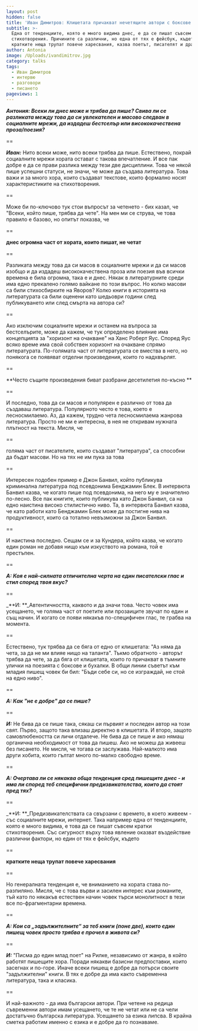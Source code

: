 ```yaml
---
layout: post
hidden: false
title: 'Иван Димитров: Клишетата причакват нечетящите автори с боксове и бухалки'
subtitle: >-
  Eдна от тенденциите, която е много видима днес, е да се пишат съвсем кратки
  стихотворения. Причините са различни, но една от тях е фейсбук, където
  кратките неща трупат повече харесвания, казва поетът, писателят и драматургът 
author: Antonia
image: /Uploads/ivandimitrov.jpg
category: talks
tags:
  - Иван Димитров
  - интервю
  - разговори
  - писането
pageviews: 1
---
```

_**Антония: Всеки ли днес може и трябва да пише? Свива ли се разликата между това да си увлекателен и масово следван в социалните мрежи, да издадеш бестселър или висококачествена проза/поезия?**_

\==

_**Иван:**_ Нито всеки може, нито всеки трябва да пише. Естествено, покрай социалните мрежи хората остават с такова впечатление. И все пак добре е да се прави  разлика между тези две дисциплини. Това че някой пише успешни статуси, не значи, че може да създава литература. Това важи и за много хора, които създават текстове, които формално носят характеристиките на стихотворения. 

\==

Може би по-ключово тук стои въпросът за четенето - бих  казал, че "Всеки, който пише, трябва да чете". На мен ми се струва, че  това правило е базово, но опитът показва, че 

\==

**днес огромна част от  хората, които пишат, не четат**

\==

Разликата между това да си масов в социалните мрежи и да си масов изобщо и да издадеш висококачествена проза или поезия във всички времена е била огромна, така е и днес. Някак в литературните среди има едно прекалено голямо вайкане по този въпрос. Но колко масови са били стихосбирките на Яворов? Колко книги в историята на литературата са били оценени като шедьоври години след публикуването или след смърта на автора си? 

\==

Ако изключим социалните мрежи и останем на въпроса за бестселърите, може да кажем, че тук определено влияние има концепцията за "хоризонт на очакване" на Ханс Роберт Яус. Според Яус всяко време има свой собствен хоризонт на очакване спрямо литературата. По-голямата част от литературата се  вмества в него, но понякога се появяват отделни произведения, които го  надхвърлят. 

\==

**Често същите произведения биват разбрани десетилетия по-късно **

\==

И последно, това да си масов и популярен е различно от това да създаваш литература. Популярното често е това, което е лесносмилаемо. Аз, да кажем, трудно чета лесносмилаема жанрова литература. Просто не ми е интересна, в нея не откривам нужната плътност  на текста. Мисля, че 

\==

голяма част от писателите, които създават "литература", са способни да бъдат масови. Но на тях не им пука за това  

\==

Интересен подобен пример е Джон Банвил, който публикува криминална  литература под псевдонима Бенджамин Блек. В интервюта Банвил казва, че когато пише под псевдонима, на него му е значително по-лесно. Все пак книгите, които публикува като Джон Банвил, са на едно наистина високо стилистично ниво. Та, в интервюта Банвил казва, че като работи като Бенджамин Блек може да постигне нива на продуктивност, които са тотално невъзможни за Джон Банвил. 

\==

И наистина  последно. Сещам се и за Кундера, който казва, че когато един роман не  добавя нищо към изкуството на романа, той е престъпен.

\==

_**А: Коя е най-силната отличителна черта на един писателски глас и стил според твоя вкус?**_

\==

_**И: **_Автентичността, каквото и да значи това. Често човек има усещането, че голяма част от поетите или прозаиците звучат по един и същ начин. И когато се появи някакъв  по-специфичен глас, те грабва на момента. 

\==

Естествено, тук трябва да се бяга от едно от клишетата: "Аз няма да чета, за да не ми влияе нищо на таланта". Тъкмо обратното - авторът трябва да чете, за да бяга от клишетата, които го причакват в тъмните улички на поезията с боксове и бухалки. В общи линии съветът към младия пишещ човек би бил: "Бъди себе си, но се изграждай, не стой на едно ниво". 

\==

_**А: Как "не е добре" да се пише?**_

\==

_**И:**_ Не бива да се пише така, сякаш си първият и последен автор на този свят. Първо, защото така влизаш директно в клишетата. И второ, защото самовлюбеността си личи отдалече. Не бива да се пише и ако нямаш органична необходимост от това да пишеш. Ако не можеш да живееш без писането. Не мисля, че тогава си заслужава. Най-малкото има други хобита, които гълтат много по-малко свободно време. 

\==

_**А: Очертава ли се някаква обща тенденция сред пишещите днес - и има ли според теб специфични предизвикателства, които да стоят пред тях?**_

\==

_**И: **_Предизвикателствата са свързани с времето, в което живеем - със социалните мрежи, интернет. Така например една от тенденциите, която е много видима, е това да се пишат съвсем кратки стихотворения. Със сигурност върху това явление оказват въздействие различни фактори, но един от тях е фейсбук, където 

\==

**кратките неща трупат повече харесвания**

\==

Но генералната тенденция е, че вниманието на хората става по-разпиляно. Мисля, че с това върви и засилен интерес към романите, тъй като по някакъв естествен начин човек търси монолитност в тези все по-фрагментарни времена. 

\==

_**А: Кои са „задължителните“ за теб книги (поне две), които един пишещ човек просто трябва е прочел в живота си?**_

\==

_**И:**_ "Писма до един млад поет" на Рилке, независимо от жанра, в който работят  пишещите хора. Поради някакви базисни предпоставки, които засегнах и по-горе. Иначе всеки пишещ е добре да потърси своите "задължителни" книги. В тях е добре да има както съвременна литература, така и класика. 

\==

И най-важното - да има български автори. При четене на редица съвременни автори имам усещането, че те не четат или не са чели достатъчно българска литература. Усещането за езика липсва. В крайна сметка работим именно с езика и е добре да го познаваме.
